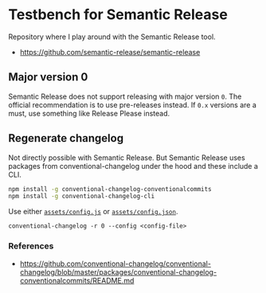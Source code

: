 # Testbench for Semantic Release

Repository where I play around with the Semantic Release tool.

- <https://github.com/semantic-release/semantic-release>

## Major version 0

Semantic Release does not support releasing with major version `0`. The official
recommendation is to use pre-releases instead. If `0.x` versions are a must, use
something like Release Please instead.

## Regenerate changelog

Not directly possible with Semantic Release. But Semantic Release uses packages
from conventional-changelog under the hood and these include a CLI.

```sh
npm install -g conventional-changelog-conventionalcommits
npm install -g conventional-changelog-cli
```

Use either [`assets/config.js`](assets/config.js) or
[`assets/config.json`](assets/config.json).

```shell
conventional-changelog -r 0 --config <config-file>
```

### References

- <https://github.com/conventional-changelog/conventional-changelog/blob/master/packages/conventional-changelog-conventionalcommits/README.md>
